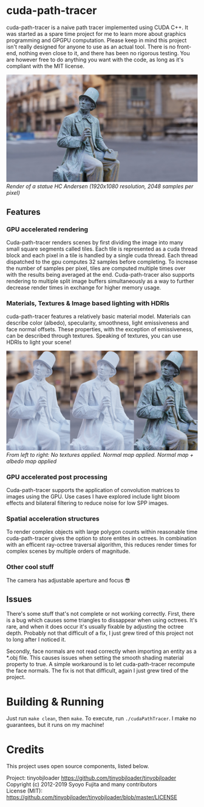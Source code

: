 # cuda-path-tracer
cuda-path-tracer is a naive path tracer implemented using CUDA C++. It was started as a spare time project for me to learn more about graphics programming and GPGPU computation. Please keep in mind this project isn't really designed for anyone to use as an actual tool. There is no front-end, nothing even close to it, and there has been no rigorous testing. You are however free to do anything you want with the code, as long as it's compliant with the MIT license.

![Render of a statue of HC Andersen](/docs/images/rm1.jpg)
*Render of a statue HC Andersen (1920x1080 resolution, 2048 samples per pixel)*

## Features

### GPU accelerated rendering
Cuda-path-tracer renders scenes by first dividing the image into many small square segments called tiles. Each tile is represented as a cuda thread block and each pixel in a tile is handled by a single cuda thread. Each thread dispatched to the gpu computes 32 samples before completing. To increase the number of samples per pixel, tiles are computed multiple times over with the results being averaged at the end. Cuda-path-tracer also supports rendering to multiple split image buffers simultaneously as a way to further decrease render times in exchange for higher memory usage.

### Materials, Textures & Image based lighting with HDRIs
cuda-path-tracer features a relatively basic material model. Materials can describe color (albedo), specularity, smoothness, light emissiveness and face normal offsets. These properties, with the exception of emissiveness, can be described through textures. Speaking of textures, you can use HDRIs to light your scene!

![Textures](/docs/images/texture_compare.jpg)
*From left to right: No textures applied. Normal map applied. Normal map + albedo map applied*

### GPU accelerated post processing
Cuda-path-tracer supports the application of convolution matrices to images using the GPU. Use cases I have explored include light bloom effects and bilateral filtering to reduce noise for low SPP images.

### Spatial acceleration structures
To render complex objects with large polygon counts within reasonable time cuda-path-tracer gives the option to store entites in octrees. In combination with an efficent ray-octree traversal algorithm, this reduces render times for complex scenes by multiple orders of magnitude.

### Other cool stuff
The camera has adjustable aperture and focus 😎

## Issues
There's some stuff that's not complete or not working correctly. First, there is a bug which causes some triangles to dissappear when using octrees. It's rare, and when it does occur it's usually fixable by adjusting the octree depth. Probably not that difficult of a fix, I just grew tired of this project not to long after I noticed it.  
  
Secondly, face normals are not read correctly when importing an entity as a \*.obj file. This causes issues when setting the smooth shading material property to true. A simple workaround is to let cuda-path-tracer recompute the face normals. The fix is not that difficult, again I just grew tired of the project.

# Building & Running
Just run `make clean`, then `make`. To execute, run `./cudaPathTracer`. I make no guarantees, but it runs on my machine!

# Credits
This project uses open source components, listed below.

Project: tinyobjloader https://github.com/tinyobjloader/tinyobjloader  
Copyright (c) 2012-2019 Syoyo Fujita and many contributors  
License (MIT): https://github.com/tinyobjloader/tinyobjloader/blob/master/LICENSE  
